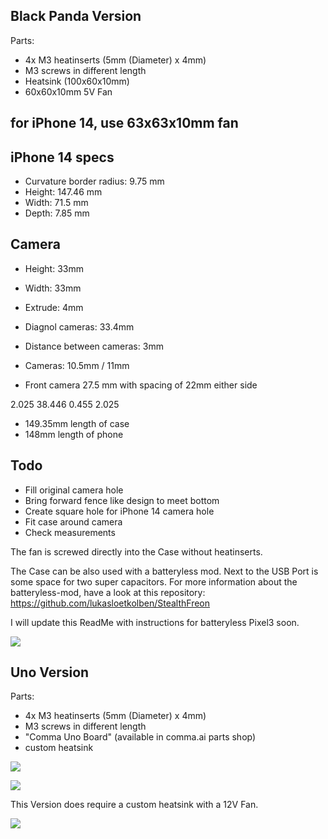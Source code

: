## Black Panda Version
Parts:
* 4x M3 heatinserts (5mm (Diameter) x 4mm)
* M3 screws in different length
* Heatsink (100x60x10mm)
* 60x60x10mm 5V Fan

## for iPhone 14, use 63x63x10mm fan

## iPhone 14 specs
* Curvature border radius: 9.75 mm
* Height: 147.46 mm
* Width: 71.5 mm
* Depth: 7.85 mm

## Camera
* Height: 33mm
* Width: 33mm
* Extrude: 4mm
* Diagnol cameras: 33.4mm
* Distance between cameras: 3mm
* Cameras: 10.5mm / 11mm

* Front camera 27.5 mm with spacing of 22mm either side

2.025
38.446
0.455
2.025

* 149.35mm length of case
* 148mm length of phone

## Todo
* Fill original camera hole
* Bring forward fence like design to meet bottom
* Create square hole for iPhone 14 camera hole
* Fit case around camera
* Check measurements

The fan is screwed directly into the Case without heatinserts.

The Case can be also used with a batteryless mod.
Next to the USB Port is some space for two super capacitors.
For more information about the batteryless-mod, have a look at this repository: 
https://github.com/lukasloetkolben/StealthFreon

I will update this ReadMe with instructions for batteryless Pixel3 soon.

![](./images/bp_1.png)

## Uno Version

Parts:
* 4x M3 heatinserts (5mm (Diameter) x 4mm)
* M3 screws in different length
* "Comma Uno Board" (available in comma.ai parts shop)
* custom heatsink

![](./images/uno_1.png)

![](./images/uno_2.png)

This Version does require a custom heatsink with a 12V Fan.

![](./images/custom_heatsink.jpeg)

